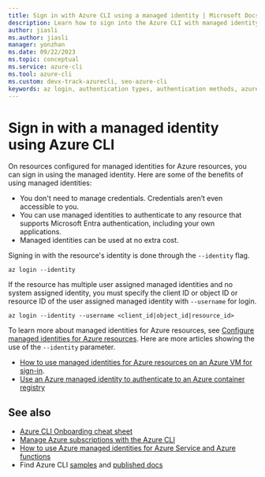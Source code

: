 ```yaml
---
title: Sign in with Azure CLI using a managed identity | Microsoft Docs
description: Learn how to sign into the Azure CLI with managed identity.
author: jiasli
ms.author: jiasli
manager: yonzhan
ms.date: 09/22/2023
ms.topic: conceptual
ms.service: azure-cli
ms.tool: azure-cli
ms.custom: devx-track-azurecli, seo-azure-cli
keywords: az login, authentication types, authentication methods, azure, cli login, az login powershell, cli login, sign in, azure cli 
---
```


# Sign in with a managed identity using Azure CLI 

On resources configured for managed identities for Azure resources, you can sign in using the managed identity.
Here are some of the benefits of using managed identities:

* You don't need to manage credentials. Credentials aren’t even accessible to you.
* You can use managed identities to authenticate to any resource that supports Microsoft Entra authentication, including your own applications.
* Managed identities can be used at no extra cost.

Signing in with the resource's identity is done through the `--identity` flag.

```azurecli-interactive
az login --identity
```

If the resource has multiple user assigned managed identities and no system assigned identity, you must specify the client ID or object ID or resource ID of the user assigned managed identity with `--username` for login.

```azurecli-interactive
az login --identity --username <client_id|object_id|resource_id>
```

To learn more about managed identities for Azure resources, see [Configure managed identities for Azure resources](/azure/active-directory/managed-identities-azure-resources/qs-configure-cli-windows-vm). Here are more articles showing the use of the `--identity` parameter.

* [How to use managed identities for Azure resources on an Azure VM for sign-in](/azure/active-directory/managed-identities-azure-resources/how-to-use-vm-sign-in).
* [Use an Azure managed identity to authenticate to an Azure container registry](/azure/container-registry/container-registry-authentication-managed-identity?tabs=azure-cli)

## See also

* [Azure CLI Onboarding cheat sheet](./cheat-sheet-onboarding.md)
* [Manage Azure subscriptions with the Azure CLI](./manage-azure-subscriptions-azure-cli.md)
* [How to use Azure managed identities for Azure Service and Azure functions](/azure/app-service/overview-managed-identity?tabs=portal%2Chttp)
* Find Azure CLI [samples](./samples-index.md) and [published docs](./reference-docs-index.md)
